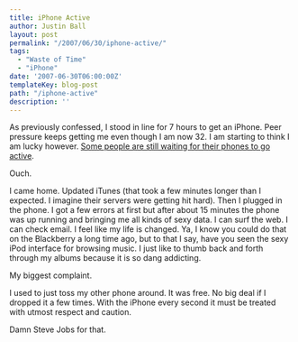 ```yaml
---
title: iPhone Active
author: Justin Ball
layout: post
permalink: "/2007/06/30/iphone-active/"
tags:
  - "Waste of Time"
  - "iPhone"
date: '2007-06-30T06:00:00Z'
templateKey: blog-post
path: "/iphone-active"
description: ''
---
```


As previously confessed, I stood in line for 7 hours to get an iPhone. Peer pressure keeps getting me even though I am now 32. I am starting to think I am lucky however. [Some people are still waiting for their phones to go active][1].

 [1]: http://news.com.com/8301-10784_3-9738300-7.html

Ouch.

I came home. Updated iTunes (that took a few minutes longer than I expected. I imagine their servers were getting hit hard). Then I plugged in the phone. I got a few errors at first but after about 15 minutes the phone was up running and bringing me all kinds of sexy data. I can surf the web. I can check email. I feel like my life is changed. Ya, I know you could do that on the Blackberry a long time ago, but to that I say, have you seen the sexy iPod interface for browsing music. I just like to thumb back and forth through my albums because it is so dang addicting.

My biggest complaint.

I used to just toss my other phone around. It was free. No big deal if I dropped it a few times. With the iPhone every second it must be treated with utmost respect and caution.

Damn Steve Jobs for that.
